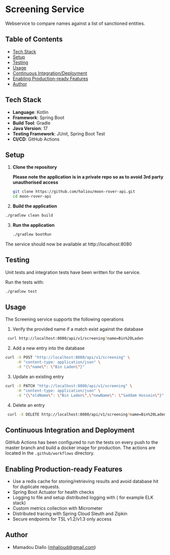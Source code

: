 # Screening Service

Webservice to compare names against a list of sanctioned entities.

## Table of Contents

- [Tech Stack](#tech-stack)
- [Setup](#setup)
- [Testing](#testing)
- [Usage](#usage)
- [Continuous Integration/Deployment](#Continuous-Integration-and-Deployment)
- [Enabling Production-ready Features](#enabling-production-ready-features)
- [Author](#author)

## Tech Stack

- **Language**: Kotlin
- **Framework**: Spring Boot
- **Build Tool**: Gradle
- **Java Version**: 17
- **Testing Framework**: JUnit, Spring Boot Test
- **CI/CD**: GitHub Actions

## Setup

1. **Clone the repository**

   **Please note the application is in a private repo so as to avoid 3rd party unauthorised access**

   ```bash
   git clone https://github.com/haliou/moon-rover-api.git
   cd moon-rover-api
   ```
2. **Build the application**

```bash
./gradlew clean build
```

3. **Run the application**

   ```bash
   ./gradlew bootRun
   ```

The service should now be available at http://localhost:8080

## Testing

Unit tests and integration tests have been written for the service.

Run the tests with:

   ```bash
   ./gradlew test
   ```

## Usage

The Screening service supports the following operations

1. Verify the provided name if a match exist against the database

```bash
 curl http://localhost:8080/api/v1/screening?name=Bin%20Laden
```

2. Add a new entry into the database
```bash
curl -X POST "http://localhost:8080/api/v1/screening" \
     -H "content-type: application/json" \
     -d "{\"name\": \"Bin Laden\"}"
```

3. Update an existing entry
```bash
curl -X PATCH "http://localhost:8080/api/v1/screening" \
     -H "content-type: application/json" \
     -d "{\"oldName\": \"Bin Laden\",\"newName\": \"Saddam Hussein\"}"
```

4. Delete an entry
```bash
 curl -X DELETE http://localhost:8080/api/v1/screening?name=Bin%20Laden
```

## Continuous Integration and Deployment

GitHub Actions has been configured to run the tests on every push to the master branch
and build a docker image for production.
The actions are located in the `.github/workflows` directory.

## Enabling Production-ready Features

- Use a redis cache for storing/retrieving results and avoid database hit for duplicate requests.
- Spring Boot Actuator for health checks
- Logging to file and setup distributed logging with ( for example ELK stack)
- Custom metrics collection with Micrometer
- Distributed tracing with Spring Cloud Sleuth and Zipkin
- Secure endpoints for TSL v1.2/v1.3 only access

## Author

- Mamadou Diallo (mhalioud@gmail.com)
   